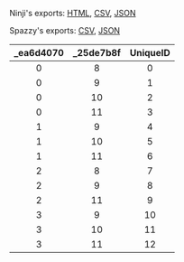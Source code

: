 Ninji's exports: [HTML](https://wuffs.org/acnh/bcsv_140/html/CharaMakeHalloweenMakePresetParam.html), [CSV](https://wuffs.org/acnh/bcsv_140/csv/CharaMakeHalloweenMakePresetParam.csv), [JSON](https://wuffs.org/acnh/bcsv_140/json/CharaMakeHalloweenMakePresetParam.json)

Spazzy's exports: [CSV](https://github.com/McSpazzy/acnh-csv/blob/master/CharaMakeHalloweenMakePresetParam.csv), [JSON](https://github.com/McSpazzy/acnh-json/blob/master/CharaMakeHalloweenMakePresetParam.json)

| _ea6d4070 | _25de7b8f | UniqueID |
|:--:|:--:|:--:|
| 0 | 8 | 0 | 
| 0 | 9 | 1 | 
| 0 | 10 | 2 | 
| 0 | 11 | 3 | 
| 1 | 9 | 4 | 
| 1 | 10 | 5 | 
| 1 | 11 | 6 | 
| 2 | 8 | 7 | 
| 2 | 9 | 8 | 
| 2 | 11 | 9 | 
| 3 | 9 | 10 | 
| 3 | 10 | 11 | 
| 3 | 11 | 12 | 
